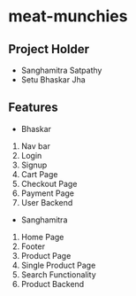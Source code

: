 # meat-munchies

## Project Holder
* Sanghamitra Satpathy
* Setu Bhaskar Jha

## Features

* Bhaskar
1. Nav bar
2. Login
3. Signup
4. Cart Page
5. Checkout Page
6. Payment Page
7. User Backend

* Sanghamitra
1. Home Page
2. Footer
3. Product Page
4. Single Product Page
5. Search Functionality
6. Product Backend